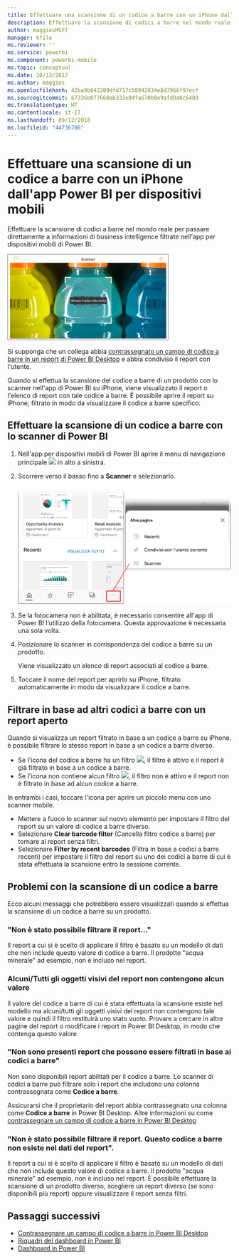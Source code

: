 ```yaml
---
title: Effettuare una scansione di un codice a barre con un iPhone dall'app Power BI per dispositivi mobili
description: Effettuare la scansione di codici a barre nel mondo reale per passare direttamente a informazioni di business intelligence filtrate nell'app per dispositivi mobili di Power BI.
author: maggiesMSFT
manager: kfile
ms.reviewer: ''
ms.service: powerbi
ms.component: powerbi-mobile
ms.topic: conceptual
ms.date: 10/13/2017
ms.author: maggies
ms.openlocfilehash: 42ba9b042209dfd717c58042834e8d7966f97ecf
ms.sourcegitcommit: 67336b077668ab332e04fa670b0e9afd0a0c6489
ms.translationtype: HT
ms.contentlocale: it-IT
ms.lasthandoff: 09/12/2018
ms.locfileid: "44736786"
---
```

# <a name="scan-a-barcode-with-your-iphone-from-the-power-bi-mobile-app"></a>Effettuare una scansione di un codice a barre con un iPhone dall'app Power BI per dispositivi mobili
Effettuare la scansione di codici a barre nel mondo reale per passare direttamente a informazioni di business intelligence filtrate nell'app per dispositivi mobili di Power BI.

![](media/mobile-apps-scan-barcode-iphone/power-bi-barcode-scanner.png)

Si supponga che un collega abbia [contrassegnato un campo di codice a barre in un report di Power BI Desktop](../../desktop-mobile-barcodes.md) e abbia condiviso il report con l'utente. 

Quando si effettua la scansione del codice a barre di un prodotto con lo scanner nell'app di Power BI su iPhone, viene visualizzato il report o l'elenco di report con tale codice a barre. È possibile aprire il report su iPhone, filtrato in modo da visualizzare il codice a barre specifico.

## <a name="scan-a-barcode-with-the-power-bi-scanner"></a>Effettuare la scansione di un codice a barre con lo scanner di Power BI
1. Nell'app per dispositivi mobili di Power BI aprire il menu di navigazione principale ![](media/mobile-apps-scan-barcode-iphone/pbi_iph_navmenu.png) in alto a sinistra. 
2. Scorrere verso il basso fino a **Scanner** e selezionarlo. 
   
    ![](media/mobile-apps-scan-barcode-iphone/power-bi-scanner.png)
3. Se la fotocamera non è abilitata, è necessario consentire all'app di Power BI l’utilizzo della fotocamera. Questa approvazione è necessaria una sola volta. 
4. Posizionare lo scanner in corrispondenza del codice a barre su un prodotto. 
   
    Viene visualizzato un elenco di report associati al codice a barre.
5. Toccare il nome del report per aprirlo su iPhone, filtrato automaticamente in modo da visualizzare il codice a barre.

## <a name="filter-by-other-barcodes-while-in-a-report"></a>Filtrare in base ad altri codici a barre con un report aperto
Quando si visualizza un report filtrato in base a un codice a barre su iPhone, è possibile filtrare lo stesso report in base a un codice a barre diverso.

* Se l'icona del codice a barre ha un filtro ![](media/mobile-apps-scan-barcode-iphone/power-bi-barcode-filtered-icon-black.png), il filtro è attivo e il report è già filtrato in base a un codice a barre. 
* Se l'icona non contiene alcun filtro ![](media/mobile-apps-scan-barcode-iphone/power-bi-barcode-unfiltered-icon.png), il filtro non è attivo e il report non è filtrato in base ad alcun codice a barre. 

In entrambi i casi, toccare l'icona per aprire un piccolo menu con uno scanner mobile.

* Mettere a fuoco lo scanner sul nuovo elemento per impostare il filtro del report su un valore di codice a barre diverso. 
* Selezionare **Clear barcode filter** (Cancella filtro codice a barre) per tornare al report senza filtri.
* Selezionare **Filter by recent barcodes** (Filtra in base a codici a barre recenti) per impostare il filtro del report su uno dei codici a barre di cui è stata effettuata la scansione entro la sessione corrente.

## <a name="issues-with-scanning-a-barcode"></a>Problemi con la scansione di un codice a barre
Ecco alcuni messaggi che potrebbero essere visualizzati quando si effettua la scansione di un codice a barre su un prodotto.

### <a name="couldnt-filter-report"></a>"Non è stato possibile filtrare il report..."
Il report a cui si è scelto di applicare il filtro è basato su un modello di dati che non include questo valore di codice a barre. Il prodotto "acqua minerale" ad esempio, non è incluso nel report.  

### <a name="allsome-of-the-visuals-in-the-report-dont-contain-any-value"></a>Alcuni/Tutti gli oggetti visivi del report non contengono alcun valore
Il valore del codice a barre di cui è stata effettuata la scansione esiste nel modello ma alcuni/tutti gli oggetti visivi del report non contengono tale valore e quindi il filtro restituirà uno stato vuoto. Provare a cercare in altre pagine del report o modificare i report in Power BI Desktop, in modo che contenga questo valore. 

### <a name="looks-like-you-dont-have-any-reports-that-can-be-filtered-by-barcodes"></a>"Non sono presenti report che possono essere filtrati in base ai codici a barre"
Non sono disponibili report abilitati per il codice a barre. Lo scanner di codici a barre può filtrare solo i report che includono una colonna contrassegnata come **Codice a barre**.  

Assicurarsi che il proprietario del report abbia contrassegnato una colonna come **Codice a barre** in Power BI Desktop. Altre informazioni su come [contrassegnare un campo di codice a barre in Power BI Desktop](../../desktop-mobile-barcodes.md)

### <a name="couldnt-filter-report---looks-like-this-barcode-doesnt-exist-in-the-report-data"></a>"Non è stato possibile filtrare il report. Questo codice a barre non esiste nei dati del report".
Il report a cui si è scelto di applicare il filtro è basato su un modello di dati che non include questo valore di codice a barre. Il prodotto "acqua minerale" ad esempio, non è incluso nel report. È possibile effettuare la scansione di un prodotto diverso, scegliere un report diverso (se sono disponibili più report) oppure visualizzare il report senza filtri. 

## <a name="next-steps"></a>Passaggi successivi
* [Contrassegnare un campo di codice a barre in Power BI Desktop](../../desktop-mobile-barcodes.md)
* [Riquadri del dashboard in Power BI](../../service-dashboard-tiles.md)
* [Dashboard in Power BI](../../service-dashboards.md)


